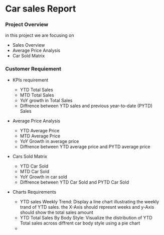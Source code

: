 # Car sales Report

### Project Overview
in this project we are focusing on
- Sales Overview
- Average Price Analysis
- Car Sold Matrix

### Customer Requiement

- KPIs requirement
  - YTD Total Sales
  - MTD Total Sales
  - YoY growth in Total Sales
  - Diffrence between YTD sales and previous year-to-date (PYTD) Sales
- Average Price Analysis
  - YTD Average Price
  - MTD Average Price
  - YoY Growth in average price
  - Diffrence between YTD average price and PYTD average price
- Cars Sold Matrix
  - YTD Car Sold
  - MTD Car Sold
  - YoY Growth in car sold
  - Diffrence between YTD Car Sold and PYTD Car Sold
 
- Charts Requirements
  - YTD sales Weekly Trend: Display a line chart illustrating the weekly trand of YTD sales. the X-Axis should represnt weeks and y-Axis should show the total sales amount
  - YTD Total Sales By Body Style: Visualize the distribution of YTD Total sales across diffrent car body style using a pie chart
  - 
 

